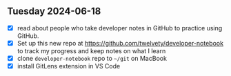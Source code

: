 ## Tuesday 2024-06-18
- [x] read about people who take developer notes in GitHub to practice using GitHub.
- [x] Set up this new repo at https://github.com/twelvety/developer-notebook to track my progress and keep notes on what I learn
- [x] clone `developer-notebook` repo to `~/git` on MacBook
- [x] install GitLens extension in VS Code